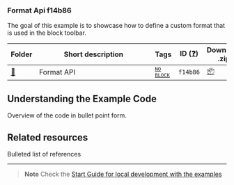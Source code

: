 ### Format Api f14b86

The goal of this example is to showcase how to define a custom format that is used in the block toolbar.

<!-- Please, do not remove these @TABLE EXAMPLES BEGIN and @TABLE EXAMPLES END comments or modify the table inside. This table is automatically generated from the data at _data/examples.json and _data/tags.json -->
<!-- @TABLE EXAMPLES BEGIN -->
| Folder                                                                                             | <span style="display: inline-block; width:250px">Short description</span> | Tags                                                                                                                             | ID ([❓](https://github.com/WordPress/block-development-examples/wiki/04-Why-an-ID-for-every-example%3F "Why an ID for every example?")) | Download .zip                                                                                                     | Live Demo                                                                                                                                                                                                                                                                                     |
| -------------------------------------------------------------------------------------------------- | ------------------------------------------------------------------------- | -------------------------------------------------------------------------------------------------------------------------------- | --------------------------------------------------------------------------------------------------------------------------------------- | ----------------------------------------------------------------------------------------------------------------- | --------------------------------------------------------------------------------------------------------------------------------------------------------------------------------------------------------------------------------------------------------------------------------------------- |
| [📁](https://github.com/WordPress/block-development-examples/tree/trunk/plugins/format-api-f14b86) | Format API                                                                | <small><code><a href="https://github.com/WordPress/block-development-examples/wiki/03-Tags#no-block">NO BLOCK</a></code></small> | `f14b86`                                                                                                                                | [📦](https://raw.githubusercontent.com/WordPress/block-development-examples/deploy/zips/format-api-f14b86.zip "") | [![](https://raw.githubusercontent.com/WordPress/block-development-examples/trunk/_assets/icon-wp.svg)](https://playground.wordpress.net/?blueprint-url=https://raw.githubusercontent.com/WordPress/block-development-examples/trunk/plugins/format-api-f14b86/_playground/blueprint.json "") |
<!-- @TABLE EXAMPLES END -->

## Understanding the Example Code

Overview of the code in bullet point form.

## Related resources

Bulleted list of references

----

> **Note**
> Check the [Start Guide for local development with the examples](https://github.com/WordPress/block-development-examples/wiki/02-Examples#start-guide-for-local-development-with-the-examples)